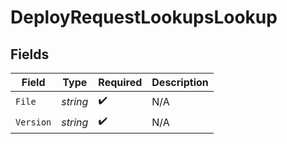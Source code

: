 # DeployRequestLookupsLookup


## Fields

| Field              | Type               | Required           | Description        |
| ------------------ | ------------------ | ------------------ | ------------------ |
| `File`             | *string*           | :heavy_check_mark: | N/A                |
| `Version`          | *string*           | :heavy_check_mark: | N/A                |